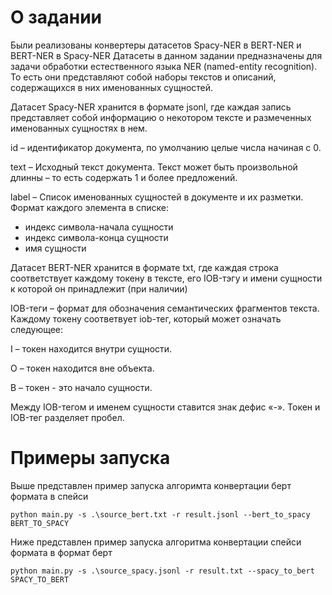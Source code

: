 # О задании

Были реализованы конвертеры датасетов Spacy-NER в BERT-NER и  BERT-NER в Spacy-NER
Датасеты в данном задании предназначены для задачи обработки естественного языка NER
(named-entity recognition). То есть они представляют собой наборы текстов и описаний,
содержащихся в них именованных сущностей.

Датасет Spacy-NER хранится в формате jsonl, где каждая запись представляет собой 
информацию о некотором тексте и размеченных именованных сущностях в нем.

id – идентификатор документа, по умолчанию целые числа начиная с 0.

text – Исходный текст документа. Текст может быть произвольной длинны – то есть содержать 1 и 
более предложений.

label – Список именованных сущностей в документе и их разметки. Формат каждого элемента в 
списке: 
- индекс символа-начала сущности
- индекс символа-конца сущности
- имя сущности

Датасет BERT-NER хранится в формате txt, где каждая строка соответствует каждому токену в 
тексте, его IOB-тэгу и имени сущности к которой он принадлежит (при наличии)

IOB-теги – формат для обозначения семантических фрагментов текста. Каждому токену 
соответвует iob-тег, который может означать следующее:

I – токен находится внутри сущности.

O – токен находится вне объекта.

B – токен - это начало сущности.

Между IOB-тегом и именем сущности ставится знак дефис «-». Токен и IOB-тег разделяет пробел.

# Примеры запуска

Выше представлен пример запуска алгоримта конвертации берт формата в спейси
```commandline
python main.py -s .\source_bert.txt -r result.jsonl --bert_to_spacy BERT_TO_SPACY
```

Ниже представлен пример запуска алгоритма конвертации спейси формата в формат берт
```commandline
python main.py -s .\source_spacy.jsonl -r result.txt --spacy_to_bert SPACY_TO_BERT
```
